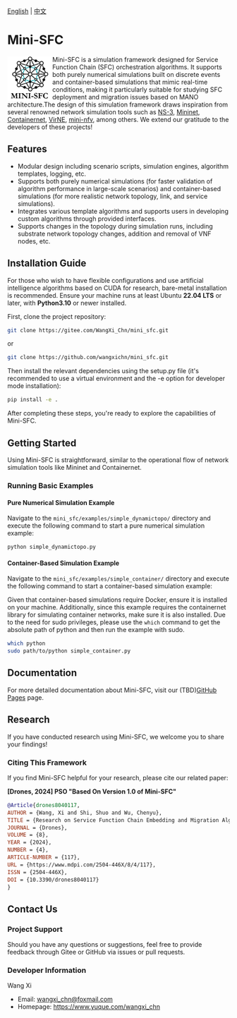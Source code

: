 [English](./README_en.md) | [中文](./README_zh.md)

# Mini-SFC

<img align="left" width="100" height="100" style="margin: 2px 2px 0 0;" src="https://raw.githubusercontent.com/wangxichn/image_hosting/refs/heads/main/minisfc/minisfc_logo_light.drawio.png" />

Mini-SFC is a simulation framework designed for Service Function Chain (SFC) orchestration algorithms. It supports both purely numerical simulations built on discrete events and container-based simulations that mimic real-time conditions, making it particularly suitable for studying SFC deployment and migration issues based on MANO architecture.The design of this simulation framework draws inspiration from several renowned network simulation tools such as [NS-3](https://www.nsnam.org/), [Mininet](https://github.com/mininet/mininet), [Containernet](https://github.com/containernet/containernet), [VirNE](https://github.com/GeminiLight/virne), [mini-nfv](https://github.com/josecastillolema/mini-nfv), among others. We extend our gratitude to the developers of these projects!

## Features

- Modular design including scenario scripts, simulation engines, algorithm templates, logging, etc.
- Supports both purely numerical simulations (for faster validation of algorithm performance in large-scale scenarios) and container-based simulations (for more realistic network topology, link, and service simulations).
- Integrates various template algorithms and supports users in developing custom algorithms through provided interfaces.
- Supports changes in the topology during simulation runs, including substrate network topology changes, addition and removal of VNF nodes, etc.

## Installation Guide

For those who wish to have flexible configurations and use artificial intelligence algorithms based on CUDA for research, bare-metal installation is recommended. Ensure your machine runs at least Ubuntu **22.04 LTS** or later, with **Python3.10** or newer installed.

First, clone the project repository:

```bash
git clone https://gitee.com/WangXi_Chn/mini_sfc.git
```

or 

```bash
git clone https://github.com/wangxichn/mini_sfc.git
```

Then install the relevant dependencies using the setup.py file (it's recommended to use a virtual environment and the -e option for developer mode installation):

```bash
pip install -e .
```

After completing these steps, you're ready to explore the capabilities of Mini-SFC.

## Getting Started

Using Mini-SFC is straightforward, similar to the operational flow of network simulation tools like Mininet and Containernet.

### Running Basic Examples

#### Pure Numerical Simulation Example

Navigate to the `mini_sfc/examples/simple_dynamictopo/` directory and execute the following command to start a pure numerical simulation example:

```bash
python simple_dynamictopo.py
```

#### Container-Based Simulation Example

Navigate to the `mini_sfc/examples/simple_container/` directory and execute the following command to start a container-based simulation example:

Given that container-based simulations require Docker, ensure it is installed on your machine. Additionally, since this example requires the containernet library for simulating container networks, make sure it is also installed. Due to the need for sudo privileges, please use the `which` command to get the absolute path of python and then run the example with sudo.

```bash
which python
sudo path/to/python simple_container.py
```

## Documentation

For more detailed documentation about Mini-SFC, visit our (TBD)[GitHub Pages](https://wangxichn.github.io/mini_sfc/) page.

## Research

If you have conducted research using Mini-SFC, we welcome you to share your findings!

### Citing This Framework

If you find Mini-SFC helpful for your research, please cite our related paper:

**[Drones, 2024] PSO "Based On Version 1.0 of Mini-SFC"**

```bibtex
@Article{drones8040117,
AUTHOR = {Wang, Xi and Shi, Shuo and Wu, Chenyu},
TITLE = {Research on Service Function Chain Embedding and Migration Algorithm for UAV IoT},
JOURNAL = {Drones},
VOLUME = {8},
YEAR = {2024},
NUMBER = {4},
ARTICLE-NUMBER = {117},
URL = {https://www.mdpi.com/2504-446X/8/4/117},
ISSN = {2504-446X},
DOI = {10.3390/drones8040117}
}
```

## Contact Us

### Project Support

Should you have any questions or suggestions, feel free to provide feedback through Gitee or GitHub via issues or pull requests.

### Developer Information

Wang Xi

- Email: <wangxi_chn@foxmail.com>
- Homepage: <https://www.yuque.com/wangxi_chn>